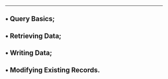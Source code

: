 -------------------------------------------------------------------------------
• Query Basics;
-------------------------------------------------------------------------------
• Retrieving Data;
-------------------------------------------------------------------------------
• Writing Data;
-------------------------------------------------------------------------------
• Modifying Existing Records.
-------------------------------------------------------------------------------
